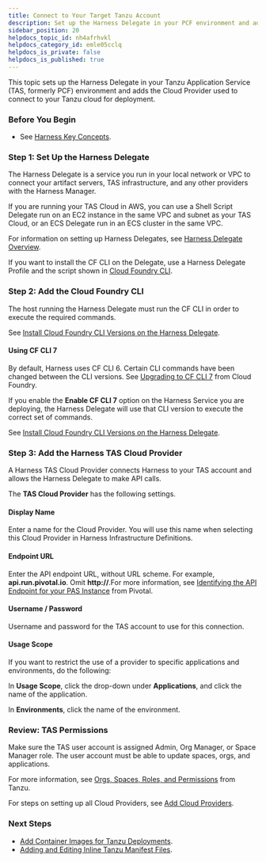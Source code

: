 ```yaml
---
title: Connect to Your Target Tanzu Account
description: Set up the Harness Delegate in your PCF environment and add the Cloud Provider used to connect to your PCF cloud for deployment.
sidebar_position: 20
helpdocs_topic_id: nh4afrhvkl
helpdocs_category_id: emle05cclq
helpdocs_is_private: false
helpdocs_is_published: true
---
```


This topic sets up the Harness Delegate in your Tanzu Application Service (TAS, formerly PCF) environment and adds the Cloud Provider used to connect to your Tanzu cloud for deployment.


### Before You Begin

* See [Harness Key Concepts](../../starthere-firstgen/harness-key-concepts.md).

### Step 1: Set Up the Harness Delegate

The Harness Delegate is a service you run in your local network or VPC to connect your artifact servers, TAS infrastructure, and any other providers with the Harness Manager.

If you are running your TAS Cloud in AWS, you can use a Shell Script Delegate run on an EC2 instance in the same VPC and subnet as your TAS Cloud, or an ECS Delegate run in an ECS cluster in the same VPC.

For information on setting up Harness Delegates, see [Harness Delegate Overview](../../firstgen-platform/account/manage-delegates/delegate-installation.md).

If you want to install the CF CLI on the Delegate, use a Harness Delegate Profile and the script shown in [Cloud Foundry CLI](../../firstgen-platform/techref-category/account-ref/delegate-ref/common-delegate-profile-scripts.md#cloud-foundry-cli).

### Step 2: Add the Cloud Foundry CLI

The host running the Harness Delegate must run the CF CLI in order to execute the required commands.

See [Install Cloud Foundry CLI Versions on the Harness Delegate](install-cloud-foundry-cli-6-and-7-on-harness-delegates.md).

#### Using CF CLI 7

By default, Harness uses CF CLI 6. Certain CLI commands have been changed between the CLI versions. See [Upgrading to CF CLI 7](https://docs.cloudfoundry.org/cf-cli/v7.html#table) from Cloud Foundry.

If you enable the **Enable CF CLI 7** option on the Harness Service you are deploying, the Harness Delegate will use that CLI version to execute the correct set of commands.

See [Install Cloud Foundry CLI Versions on the Harness Delegate](install-cloud-foundry-cli-6-and-7-on-harness-delegates.md).

### Step 3: Add the Harness TAS Cloud Provider

A Harness TAS Cloud Provider connects Harness to your TAS account and allows the Harness Delegate to make API calls.

The **TAS Cloud Provider** has the following settings.

#### Display Name

Enter a name for the Cloud Provider. You will use this name when selecting this Cloud Provider in Harness Infrastructure Definitions.

#### Endpoint URL

Enter the API endpoint URL, without URL scheme. For example, **api.run.pivotal.io**. Omit **http://**.For more information, see [Identifying the API Endpoint for your PAS Instance](https://docs.pivotal.io/pivotalcf/2-3/opsguide/api-endpoint.html) from Pivotal.

#### Username / Password

Username and password for the TAS account to use for this connection.

#### Usage Scope

If you want to restrict the use of a provider to specific applications and environments, do the following:

In **Usage Scope**, click the drop-down under **Applications**, and click the name of the application.

In **Environments**, click the name of the environment.

### Review: TAS Permissions

Make sure the TAS user account is assigned Admin, Org Manager, or Space Manager role. The user account must be able to update spaces, orgs, and applications.

For more information, see [Orgs, Spaces, Roles, and Permissions](https://docs.pivotal.io/pivotalcf/2-3/concepts/roles.html) from Tanzu.

For steps on setting up all Cloud Providers, see [Add Cloud Providers](../../firstgen-platform/account/manage-connectors/cloud-providers.md).

### Next Steps

* [Add Container Images for Tanzu Deployments](add-container-images-for-pcf-deployments.md).
* [Adding and Editing Inline Tanzu Manifest Files](adding-and-editing-inline-pcf-manifest-files.md).

